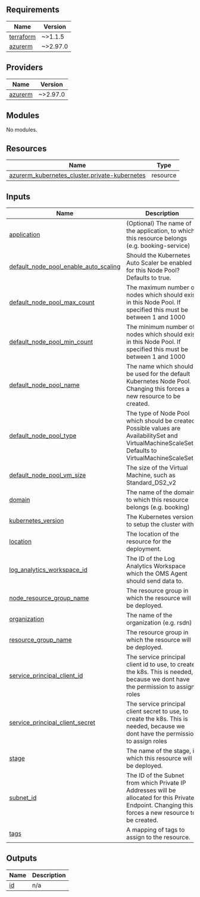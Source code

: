 <!-- BEGIN_TF_DOCS -->
## Requirements

| Name | Version |
|------|---------|
| <a name="requirement_terraform"></a> [terraform](#requirement\_terraform) | ~>1.1.5 |
| <a name="requirement_azurerm"></a> [azurerm](#requirement\_azurerm) | ~>2.97.0 |

## Providers

| Name | Version |
|------|---------|
| <a name="provider_azurerm"></a> [azurerm](#provider\_azurerm) | ~>2.97.0 |

## Modules

No modules.

## Resources

| Name | Type |
|------|------|
| [azurerm_kubernetes_cluster.private-kubernetes](https://registry.terraform.io/providers/hashicorp/azurerm/latest/docs/resources/kubernetes_cluster) | resource |

## Inputs

| Name | Description | Type | Default | Required |
|------|-------------|------|---------|:--------:|
| <a name="input_application"></a> [application](#input\_application) | (Optional) The name of the application, to which this resource belongs (e.g. booking-service) | `string` | `""` | no |
| <a name="input_default_node_pool_enable_auto_scaling"></a> [default\_node\_pool\_enable\_auto\_scaling](#input\_default\_node\_pool\_enable\_auto\_scaling) | Should the Kubernetes Auto Scaler be enabled for this Node Pool? Defaults to true. | `bool` | `true` | no |
| <a name="input_default_node_pool_max_count"></a> [default\_node\_pool\_max\_count](#input\_default\_node\_pool\_max\_count) | The maximum number of nodes which should exist in this Node Pool. If specified this must be between 1 and 1000 | `number` | `3` | no |
| <a name="input_default_node_pool_min_count"></a> [default\_node\_pool\_min\_count](#input\_default\_node\_pool\_min\_count) | The minimum number of nodes which should exist in this Node Pool. If specified this must be between 1 and 1000 | `number` | `1` | no |
| <a name="input_default_node_pool_name"></a> [default\_node\_pool\_name](#input\_default\_node\_pool\_name) | The name which should be used for the default Kubernetes Node Pool. Changing this forces a new resource to be created. | `string` | `"default"` | no |
| <a name="input_default_node_pool_type"></a> [default\_node\_pool\_type](#input\_default\_node\_pool\_type) | The type of Node Pool which should be created. Possible values are AvailabilitySet and VirtualMachineScaleSets. Defaults to VirtualMachineScaleSets. | `string` | `"VirtualMachineScaleSets"` | no |
| <a name="input_default_node_pool_vm_size"></a> [default\_node\_pool\_vm\_size](#input\_default\_node\_pool\_vm\_size) | The size of the Virtual Machine, such as Standard\_DS2\_v2 | `string` | `"Standard_B2s"` | no |
| <a name="input_domain"></a> [domain](#input\_domain) | The name of the domain, to which this resource belongs (e.g. booking) | `string` | n/a | yes |
| <a name="input_kubernetes_version"></a> [kubernetes\_version](#input\_kubernetes\_version) | The Kubernetes version to setup the cluster with. | `string` | `"1.22.6"` | no |
| <a name="input_location"></a> [location](#input\_location) | The location of the resource for the deployment. | `string` | n/a | yes |
| <a name="input_log_analytics_workspace_id"></a> [log\_analytics\_workspace\_id](#input\_log\_analytics\_workspace\_id) | The ID of the Log Analytics Workspace which the OMS Agent should send data to. | `string` | n/a | yes |
| <a name="input_node_resource_group_name"></a> [node\_resource\_group\_name](#input\_node\_resource\_group\_name) | The resource group in which the resource will be deployed. | `string` | n/a | yes |
| <a name="input_organization"></a> [organization](#input\_organization) | The name of the organization (e.g. rsdn) | `string` | `"rsdn"` | no |
| <a name="input_resource_group_name"></a> [resource\_group\_name](#input\_resource\_group\_name) | The resource group in which the resource will be deployed. | `string` | n/a | yes |
| <a name="input_service_principal_client_id"></a> [service\_principal\_client\_id](#input\_service\_principal\_client\_id) | The service principal client id to use, to create the k8s. This is needed, because we dont have the permission to assign roles | `string` | n/a | yes |
| <a name="input_service_principal_client_secret"></a> [service\_principal\_client\_secret](#input\_service\_principal\_client\_secret) | The service principal client secret to use, to create the k8s. This is needed, because we dont have the permission to assign roles | `string` | n/a | yes |
| <a name="input_stage"></a> [stage](#input\_stage) | The name of the stage, in which this resource will be deployed. | `string` | n/a | yes |
| <a name="input_subnet_id"></a> [subnet\_id](#input\_subnet\_id) | The ID of the Subnet from which Private IP Addresses will be allocated for this Private Endpoint. Changing this forces a new resource to be created. | `string` | n/a | yes |
| <a name="input_tags"></a> [tags](#input\_tags) | A mapping of tags to assign to the resource. | `map(string)` | n/a | yes |

## Outputs

| Name | Description |
|------|-------------|
| <a name="output_id"></a> [id](#output\_id) | n/a |
<!-- END_TF_DOCS -->